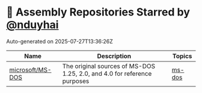 # 🌟 Assembly Repositories Starred by [@nduyhai](https://github.com/nduyhai)

Auto-generated on 2025-07-27T13:36:26Z

| Name | Description | Topics |
|------|-------------|-------|
| [microsoft/MS-DOS](https://github.com/microsoft/MS-DOS) | The original sources of MS-DOS 1.25, 2.0, and 4.0 for reference purposes | [ms-dos](https://github.com/topics/ms-dos) |
